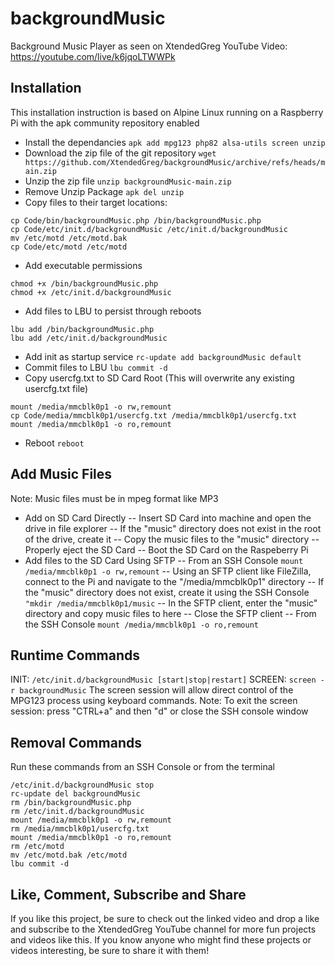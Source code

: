 # backgroundMusic
Background Music Player as seen on XtendedGreg YouTube Video: https://youtube.com/live/k6jqoLTWWPk

## Installation
This installation instruction is based on Alpine Linux running on a Raspberry Pi with the apk community repository enabled
- Install the dependancies
```apk add mpg123 php82 alsa-utils screen unzip```
- Download the zip file of the git repository
```wget https://github.com/XtendedGreg/backgroundMusic/archive/refs/heads/main.zip```
- Unzip the zip file
```unzip backgroundMusic-main.zip```
- Remove Unzip Package
```apk del unzip```
- Copy files to their target locations:
```
cp Code/bin/backgroundMusic.php /bin/backgroundMusic.php
cp Code/etc/init.d/backgroundMusic /etc/init.d/backgroundMusic
mv /etc/motd /etc/motd.bak
cp Code/etc/motd /etc/motd
```
- Add executable permissions
```
chmod +x /bin/backgroundMusic.php
chmod +x /etc/init.d/backgroundMusic
```
- Add files to LBU to persist through reboots
```
lbu add /bin/backgroundMusic.php
lbu add /etc/init.d/backgroundMusic
```
- Add init as startup service
```rc-update add backgroundMusic default```
- Commit files to LBU
```lbu commit -d```
- Copy usercfg.txt to SD Card Root (This will overwrite any existing usercfg.txt file)
```
mount /media/mmcblk0p1 -o rw,remount
cp Code/media/mmcblk0p1/usercfg.txt /media/mmcblk0p1/usercfg.txt
mount /media/mmcblk0p1 -o ro,remount
```
- Reboot
```reboot```

## Add Music Files
Note: Music files must be in mpeg format like MP3
- Add on SD Card Directly
 -- Insert SD Card into machine and open the drive in file explorer
 -- If the "music" directory does not exist in the root of the drive, create it
 -- Copy the music files to the "music" directory
 -- Properly eject the SD Card
 -- Boot the SD Card on the Raspeberry Pi
- Add files to the SD Card Using SFTP
 -- From an SSH Console
 ```mount /media/mmcblk0p1 -o rw,remount```
 -- Using an SFTP client like FileZilla, connect to the Pi and navigate to the "/media/mmcblk0p1" directory
 -- If the "music" directory does not exist, create it using the SSH Console
 ```"mkdir /media/mmcblk0p1/music```
 -- In the SFTP client, enter the "music" directory and copy music files to here
 -- Close the SFTP client
 -- From the SSH Console
 ```mount /media/mmcblk0p1 -o ro,remount```

## Runtime Commands
INIT: ```/etc/init.d/backgroundMusic [start|stop|restart]```
SCREEN: ```screen -r backgroundMusic```
The screen session will allow direct control of the MPG123 process using keyboard commands.
Note: To exit the screen session: press "CTRL+a" and then "d" or close the SSH console window

## Removal Commands
Run these commands from an SSH Console or from the terminal
```
/etc/init.d/backgroundMusic stop
rc-update del backgroundMusic
rm /bin/backgroundMusic.php
rm /etc/init.d/backgroundMusic
mount /media/mmcblk0p1 -o rw,remount
rm /media/mmcblk0p1/usercfg.txt
mount /media/mmcblk0p1 -o ro,remount
rm /etc/motd
mv /etc/motd.bak /etc/motd
lbu commit -d
```

## Like, Comment, Subscribe and Share
If you like this project, be sure to check out the linked video and drop a like and subscribe to the XtendedGreg YouTube channel for more fun projects and videos like this.  If you know anyone who might find these projects or videos interesting, be sure to share it with them!
